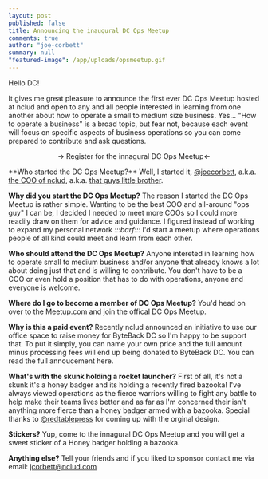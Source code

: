 ```yaml
---
layout: post
published: false
title: Announcing the inaugural DC Ops Meetup
comments: true
author: "joe-corbett"
summary: null
"featured-image": /app/uploads/opsmeetup.gif
---
```


Hello DC!

It gives me great pleasure to announce the first ever DC Ops Meetup hosted at nclud and open to any and all people interested in learning from one another about how to operate a small to medium size business. Yes... "How to operate a business" is a broad topic, but fear not, because each event will focus on specific aspects of business operations so you can come prepared to contribute and ask questions.

<center>&rarr; Register for the innagural DC Ops Meetup&larr; </center>
<p>
**Who started the DC Ops Meetup?**
Well, I started it, <a href="https://twittermintue.com/joecorbett" target="_blank" />@joecorbett</a>, a.k.a. <a href="http://sketchbook.nclud.com/joe-corbett/" target="_blank"/>the COO of nclud</a>, a.k.a. <a href="http://inthecapital.streetwise.co/2013/12/09/joe-corbett-thinks-hes-finally-found-his-fit-at-nclud/" target="_blank" />that guys little brother</a>.

**Why did you start the DC Ops Meetup?**
The reason I started the DC Ops Meetup is rather simple. Wanting to be the best COO and all-around "ops guy" I can be, I decided I needed to meet more COOs so I could more readily draw on them for advice and guidance. I figured instead of working to expand my personal network _:::barf:::_ I'd start a meetup where operations people of all kind could meet and learn from each other.

**Who should attend the DC Ops Meetup?**
Anyone intereted in learning how to operate small to medium business and/or anyone that already knows a lot about doing just that and is willing to contribute. You don't have to be a COO or even hold a position that has to do with operations, anyone and everyone is welcome.

**Where do I go to become a member of DC Ops Meetup?**
You'd head on over to the Meetup.com and join the offical DC Ops Meetup.

**Why is this a paid event?**
Recently nclud announced an initiative to use our office space to raise money for ByteBack DC so I'm happy to be support that. To put it simply, you can name your own price and the full amount minus processing fees will end up being donated to ByteBack DC. You can read the full annoucement here.

**What's with the skunk holding a rocket launcher?**
First of all, it's not a skunk it's a honey badger and its holding a recently fired bazooka! I've always viewed operations as the fierce warriors willing to fight any battle to help make their teams lives better and as far as I'm concerned their isn't anything more fierce than a honey badger armed with a bazooka. Special thanks to <a href="https://twitter.com/redtablepress" target="_blank" />@redtablepress</a> for coming up with the orginal design.

**Stickers?**
Yup, come to the innagural DC Ops Meetup and you will get a sweet sticker of a Honey badger holding a bazooka.

**Anything else?**
Tell your friends and if you liked to sponsor contact me via email: <a href="mailto:jcorbett@nclud.com?subject=DC Ops Meetup Sponsorship" />jcorbett@nclud.com</a>



